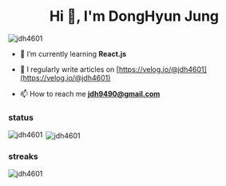 <h1 align="center">Hi 👋, I'm DongHyun Jung</h1>

<p align="left"> <img src="https://komarev.com/ghpvc/?username=jdh4601&label=Profile%20views&color=0e75b6&style=flat" alt="jdh4601" /> </p>

- 🌱 I’m currently learning **React.js**

- 📝 I regularly write articles on [https://velog.io/@jdh4601](https://velog.io/@jdh4601)

- 📫 How to reach me **jdh9490@gmail.com**

<h3>status</h3>
<p><img align="left" src="https://github-readme-stats.vercel.app/api/top-langs?username=jdh4601&show_icons=true&locale=en&layout=compact" alt="jdh4601" /></p>
<p>&nbsp;<img align="center" src="https://github-readme-stats.vercel.app/api?username=jdh4601&show_icons=true&locale=en" alt="jdh4601" /></p>
<h3>streaks</h3>
<p><img align="center" src="https://github-readme-streak-stats.herokuapp.com/?user=jdh4601&" alt="jdh4601" /></p>
